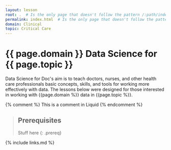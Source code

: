 ```yaml
---
layout: lesson
root: .  # Is the only page that doesn't follow the pattern /:path/index.html
permalink: index.html  # Is the only page that doesn't follow the pattern /:path/index.html
domain: Clinical 
topic: Critical Care
---
```

# {{ page.domain }} Data Science  for {{ page.topic }}

Data Science for Doc's aim is to teach doctors, nurses, and other health care professionals basic concepts, skills, and tools for working more effectively with data. The lessons below were designed for those interested
in working with {{page.domain %}} data in {{page.topic %}}.

<!-- this is an html comment -->

{% comment %} This is a comment in Liquid {% endcomment %}

> ## Prerequisites
>
> Stuff here
{: .prereq}

{% include links.md %}
